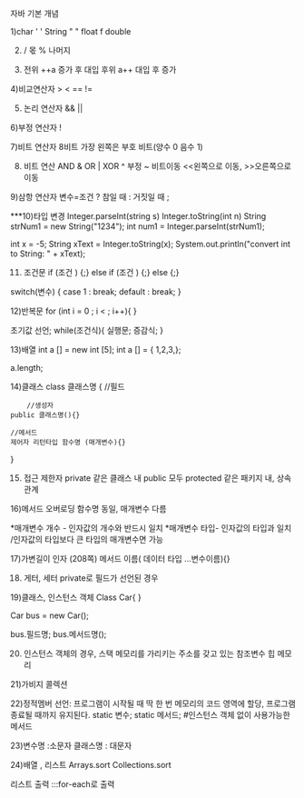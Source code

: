 
자바 기본 개념

1)char ' '
  String " "
  float f
  double

2)  / 몫
   % 나머지

3) 전위 ++a  증가 후 대입
    후위 a++  대입 후 증가

4)비교연산자 > < == !=

5) 논리 연산자 &&   ||

6)부정 연산자 !

7)비트 연산자 8비트
가장 왼쪽은 부호 비트(양수 0 음수 1)

8) 비트 연산
AND &
OR |
XOR  ^
부정 ~
비트이동 <<왼쪽으로 이동,  >>오른쪽으로 이동

9)삼항 연산자
변수=조건 ? 참일 때 : 거짓일 때 ;

***10)타입 변경  Integer.parseInt(string s)  Integer.toString(int n)
String strNum1 = new String("1234");
int num1 = Integer.parseInt(strNum1);

int x = -5;
String xText = Integer.toString(x);
System.out.println("convert int to String: " + xText);


11) 조건문
if (조건 ) {;}
else if (조건 ) {;}
else {;}

switch(변수) {
	case 1 : break;
	default : break;
}

12)반복문 
for (int i = 0 ; i < ; i++){
}



초기값 선언;
while(조건식){
	실행문;
	증감식;
}

13)배열
int a [] = new int [5];
int a [] = { 1,2,3,};

a.length;


14)클래스
class 클래스명 {
	//필드

      	//생성자
	public 클래스명(){}

	//메서드
	제어자 리턴타입 함수명 (매개변수){}

}

15) 접근 제한자 
private 같은 클래스 내
public 모두
protected 같은 패키지 내, 상속관계

16)메서드 오버로딩 
함수명 동일, 매개변수 다름

*매개변수 개수 - 인자값의 개수와 반드시 일치
*매개변수 타입- 인자값의 타입과 일치 /인자값의 타입보다 큰 타입의 매개변수면 가능

17)가변길이 인자 (208쪽)
메서드 이름( 데이터 타입 ...변수이름){}

18) 게터, 세터
private로 필드가 선언된 경우

19)클래스, 인스턴스 객체
Class Car{
}

Car bus = new Car();

bus.필드명;
bus.메서드명();

20) 인스턴스 객체의 경우, 
스택   메모리를 가리키는 주소를 갖고 있는 참조변수
힙     메모리

21)가비지 콜렉션

22)정적멤버 선언: 프로그램이 시작될 때 딱 한 번 메모리의 코드 영역에 할당, 
 	          프로그램 종료될 때까지 유지된다.
static 변수;
static 메서드;          #인스턴스 객체 없이 사용가능한 메서드

23)변수명 :소문자
    클래스명 : 대문자


24)배열 ,      리스트 
Arrays.sort  Collections.sort

리스트 출력 :::for-each로 출력
